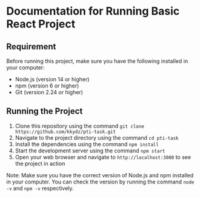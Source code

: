 # Documentation for Running Basic React Project

## Requirement

Before running this project, make sure you have the following installed in your computer:

- Node.js (version 14 or higher)
- npm (version 6 or higher)
- Git (version 2.24 or higher)

## Running the Project

1. Clone this repository using the command `git clone https://github.com/kkydz/pti-task.git`
2. Navigate to the project directory using the command `cd pti-task`
3. Install the dependencies using the command `npm install`
4. Start the development server using the command `npm start`
5. Open your web browser and navigate to `http://localhost:3000` to see the project in action

Note: Make sure you have the correct version of Node.js and npm installed in your computer. You can check the version by running the command `node -v` and `npm -v` respectively.
